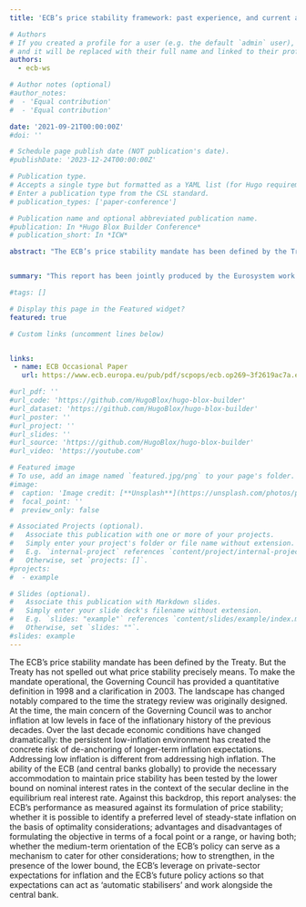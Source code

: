 ```yaml
---
title: 'ECB’s price stability framework: past experience, and current and future challenges'

# Authors
# If you created a profile for a user (e.g. the default `admin` user), write the username (folder name) here
# and it will be replaced with their full name and linked to their profile.
authors:
  - ecb-ws

# Author notes (optional)
#author_notes:
#  - 'Equal contribution'
#  - 'Equal contribution'

date: '2021-09-21T00:00:00Z'
#doi: ''

# Schedule page publish date (NOT publication's date).
#publishDate: '2023-12-24T00:00:00Z'

# Publication type.
# Accepts a single type but formatted as a YAML list (for Hugo requirements).
# Enter a publication type from the CSL standard.
# publication_types: ['paper-conference']

# Publication name and optional abbreviated publication name.
#publication: In *Hugo Blox Builder Conference*
# publication_short: In *ICW*

abstract: "The ECB’s price stability mandate has been defined by the Treaty. But the Treaty has not spelled out what price stability precisely means. To make the mandate operational, the Governing Council has provided a quantitative definition in 1998 and a clarification in 2003. The landscape has changed notably compared to the time the strategy review was originally designed. At the time, the main concern of the Governing Council was to anchor inflation at low levels in face of the inflationary history of the previous decades. Over the last decade economic conditions have changed dramatically: the persistent low-inflation environment has created the concrete risk of de-anchoring of longer-term inflation expectations. Addressing low inflation is different from addressing high inflation. The ability of the ECB (and central banks globally) to provide the necessary accommodation to maintain price stability has been tested by the lower bound on nominal interest rates in the context of the secular decline in the equilibrium real interest rate. Against this backdrop, this report analyses: the ECB’s performance as measured against its formulation of price stability; whether it is possible to identify a preferred level of steady-state inflation on the basis of optimality considerations; advantages and disadvantages of formulating the objective in terms of a focal point or a range, or having both; whether the medium-term orientation of the ECB’s policy can serve as a mechanism to cater for other considerations; how to strengthen, in the presence of the lower bound, the ECB’s leverage on private-sector expectations for inflation and the ECB’s future policy actions so that expectations can act as ‘automatic stabilisers’ and work alongside the central bank." 


summary: "This report has been jointly produced by the Eurosystem work stream on the price stability objective comprising staff from the European Central Bank (ECB) and the national central banks (NCBs) of those countries that have adopted the euro. The report fed into the Governing Council’s deliberations on the monetary policy strategy review for 2020-21."

#tags: []

# Display this page in the Featured widget?
featured: true

# Custom links (uncomment lines below)


links:
 - name: ECB Occasional Paper
   url: https://www.ecb.europa.eu/pub/pdf/scpops/ecb.op269~3f2619ac7a.en.pdf

#url_pdf: ''
#url_code: 'https://github.com/HugoBlox/hugo-blox-builder'
#url_dataset: 'https://github.com/HugoBlox/hugo-blox-builder'
#url_poster: ''
#url_project: ''
#url_slides: ''
#url_source: 'https://github.com/HugoBlox/hugo-blox-builder'
#url_video: 'https://youtube.com'

# Featured image
# To use, add an image named `featured.jpg/png` to your page's folder.
#image:
#  caption: 'Image credit: [**Unsplash**](https://unsplash.com/photos/pLCdAaMFLTE)'
#  focal_point: ''
#  preview_only: false

# Associated Projects (optional).
#   Associate this publication with one or more of your projects.
#   Simply enter your project's folder or file name without extension.
#   E.g. `internal-project` references `content/project/internal-project/index.md`.
#   Otherwise, set `projects: []`.
#projects:
#  - example

# Slides (optional).
#   Associate this publication with Markdown slides.
#   Simply enter your slide deck's filename without extension.
#   E.g. `slides: "example"` references `content/slides/example/index.md`.
#   Otherwise, set `slides: ""`.
#slides: example
---
```


The ECB’s price stability mandate has been defined by the Treaty. But the Treaty has not spelled out what price stability precisely means. To make the mandate operational, the Governing Council has provided a quantitative definition in 1998 and a clarification in 2003. The landscape has changed notably compared to the time the strategy review was originally designed. At the time, the main concern of the Governing Council was to anchor inflation at low levels in face of the inflationary history of the previous decades. Over the last decade economic conditions have changed dramatically: the persistent low-inflation environment has created the concrete risk of de-anchoring of longer-term inflation expectations. Addressing low inflation is different from addressing high inflation. The ability of the ECB (and central banks globally) to provide the necessary accommodation to maintain price stability has been tested by the lower bound on nominal interest rates in the context of the secular decline in the equilibrium real interest rate. Against this backdrop, this report analyses: the ECB’s performance as measured against its formulation of price stability; whether it is possible to identify a preferred level of steady-state inflation on the basis of optimality considerations; advantages and disadvantages of formulating the objective in terms of a focal point or a range, or having both; whether the medium-term orientation of the ECB’s policy can serve as a mechanism to cater for other considerations; how to strengthen, in the presence of the lower bound, the ECB’s leverage on private-sector expectations for inflation and the ECB’s future policy actions so that expectations can act as ‘automatic stabilisers’ and work alongside the central bank.
